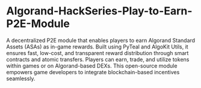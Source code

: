 # Algorand-HackSeries-Play-to-Earn-P2E-Module

A decentralized P2E module that enables players to earn Algorand Standard Assets (ASAs) as in-game rewards. Built using PyTeal and AlgoKit Utils, it ensures fast, low-cost, and transparent reward distribution through smart contracts and atomic transfers. Players can earn, trade, and utilize tokens within games or on Algorand-based DEXs. This open-source module empowers game developers to integrate blockchain-based incentives seamlessly.
